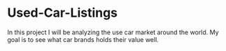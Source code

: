 # Used-Car-Listings

In this project I will be analyzing the use car market around the world. My goal is to see what car brands holds their value well.
